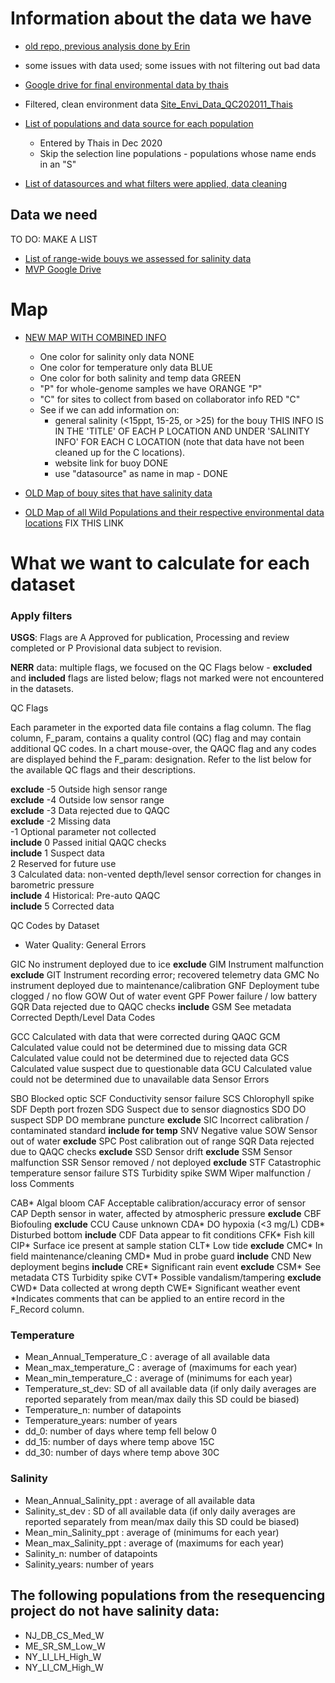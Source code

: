 
# Information about the data we have

- [old repo, previous analysis done by Erin](https://github.com/MarineEvoEcoLab/OysterGenomeProject/tree/master/popstructureOutliers/data/environment)
- some issues with data used; some issues with not filtering out bad data

- [Google drive for final environmental data by thais](https://drive.google.com/drive/folders/1gsdFaAyLbL1BcN6Ss4fb1TjRDr-K7vaL?usp=sharing)

- Filtered, clean environment data [Site_Envi_Data_QC202011_Thais](https://drive.google.com/drive/folders/1gsdFaAyLbL1BcN6Ss4fb1TjRDr-K7vaL)

- [List of populations and data source for each population](https://docs.google.com/spreadsheets/d/1UPv-Lo2Ak2PhheqoyhA-HvnRhvn80Mdw85bakwYTvFU/edit?pli=1#gid=488191574) 
  - Entered by Thais in Dec 2020 
  - Skip the selection line populations - populations whose name ends in an "S"

- [List of datasources and what filters were applied, data cleaning](https://docs.google.com/spreadsheets/d/1ySYfxii6Z8q7BmNCyhmOYNfLbcpDIpsFER24YW5m08M/edit#gid=1467712745)



## Data we need

TO DO: MAKE A LIST

- [List of range-wide bouys we assessed for salinity data](https://docs.google.com/spreadsheets/d/1Juhol1DScMhPRLlBX7P23sqfddnqQ2pT2KkXKv1yAUk/edit#gid=552433388)
- [MVP Google Drive](https://drive.google.com/open?id=1ByD3YWeNVWYFYh6gnrO1oZA8j8Xe-YDT)

# Map

- [NEW MAP WITH COMBINED INFO](https://www.google.com/maps/d/edit?mid=1lgMGFGFNZIHxBEfI2eZBPsmDu_zM06nI&ll=30.31532912127891%2C-85.05581390625001&z=5)
  - One color for salinity only data NONE
  - One color for temperature only data BLUE
  - One color for both salinity and temp data GREEN
  - "P" for whole-genome samples we have ORANGE "P"
  - "C" for sites to collect from based on collaborator info RED "C"
  - See if we can add information on:
    -  general salinity (<15ppt, 15-25, or >25) for the bouy THIS INFO IS IN THE 'TITLE' OF EACH P LOCATION AND UNDER 'SALINITY INFO' FOR EACH C LOCATION (note that data have not been cleaned up for the C locations).
    - website link for buoy DONE
    - use "datasource" as name in map - DONE


- [OLD Map of bouy sites that have salinity data](https://www.google.com/maps/d/viewer?ll=40.33360977259689%2C-78.13703889&z=6&mid=1KSCN-iwrqxIKESxX4FkWQZUVBUPrbAJk)
- [OLD Map of all Wild Populations and their respective environmental data locations](https://www.google.com/maps/d/edit?mid=1-ViurISNSSC9OIeHt1w02nIc-fzWxsrE&usp=sharing) FIX THIS LINK



# What we want to calculate for each dataset

### Apply filters

**USGS**: Flags are A Approved for publication, Processing and review completed or P Provisional data subject to revision.

**NERR** data: multiple flags, we focused on the QC Flags below - **excluded** and **included** flags are listed below; flags not marked were not encountered in the datasets.

QC Flags

Each parameter in the exported data file contains a flag column. The flag column, F_param, contains a quality control (QC) flag and may contain additional QC codes. In a chart mouse-over, the QAQC flag and any codes are displayed behind the F_param: designation. Refer to the list below for the available QC flags and their descriptions.

**exclude** -5 Outside high sensor range  
**exclude** -4 Outside low sensor range  
**exclude** -3 Data rejected due to QAQC  
**exclude** -2 Missing data  
-1 Optional parameter not collected  
**include** 0 Passed initial QAQC checks  
**include** 1 Suspect data  
 2 Reserved for future use  
 3 Calculated data: non-vented depth/level sensor correction for changes in barometric pressure  
**include** 4 Historical: Pre-auto QAQC  
**include** 5 Corrected data  
 
QC Codes by Dataset
- Water Quality:
General Errors

GIC No instrument deployed due to ice
**exclude** GIM Instrument malfunction 
**exclude** GIT Instrument recording error; recovered telemetry data
GMC No instrument deployed due to maintenance/calibration
GNF Deployment tube clogged / no flow
GOW Out of water event
GPF Power failure / low battery
GQR Data rejected due to QAQC checks
**include** GSM See metadata
Corrected Depth/Level Data Codes

GCC Calculated with data that were corrected during QAQC
GCM Calculated value could not be determined due to missing data
GCR Calculated value could not be determined due to rejected data
GCS Calculated value suspect due to questionable data
GCU Calculated value could not be determined due to unavailable data
Sensor Errors

SBO Blocked optic
SCF Conductivity sensor failure
SCS Chlorophyll spike
SDF Depth port frozen
SDG Suspect due to sensor diagnostics
SDO DO suspect
SDP DO membrane puncture
**exclude** SIC Incorrect calibration / contaminated standard
**include for temp** SNV Negative value
SOW Sensor out of water
**exclude** SPC Post calibration out of range
SQR Data rejected due to QAQC checks
**exclude** SSD Sensor drift
**exclude** SSM Sensor malfunction
SSR Sensor removed / not deployed
**exclude** STF Catastrophic temperature sensor failure
STS Turbidity spike
SWM Wiper malfunction / loss
Comments

CAB* Algal bloom
CAF Acceptable calibration/accuracy error of sensor
CAP Depth sensor in water, affected by atmospheric pressure
**exclude** CBF Biofouling
**exclude** CCU Cause unknown
CDA* DO hypoxia (<3 mg/L)
CDB* Disturbed bottom
**include** CDF Data appear to fit conditions
CFK* Fish kill
CIP* Surface ice present at sample station
CLT* Low tide
**exclude** CMC* In field maintenance/cleaning
CMD* Mud in probe guard
**include** CND New deployment begins
**include** CRE* Significant rain event
**exclude** CSM* See metadata
CTS Turbidity spike
CVT* Possible vandalism/tampering
**exclude** CWD* Data collected at wrong depth
CWE* Significant weather event
*Indicates comments that can be applied to an entire record in the F_Record column.

### Temperature
* Mean_Annual_Temperature_C	: average of all available data
* Mean_max_temperature_C	: average of (maximums for each year)
* Mean_min_temperature_C	: average of (minimums for each year)
* Temperature_st_dev: SD of all available data (if only daily averages are reported separately from mean/max daily this SD could be biased)
* Temperature_n: number of datapoints
* Temperature_years: number of years
*	dd_0: number of days where temp fell below 0
* dd_15: number of days where temp above 15C
* dd_30: number of days where temp above 30C

### Salinity
* Mean_Annual_Salinity_ppt	: average of all available data
* Salinity_st_dev	: SD of all available data (if only daily averages are reported separately from mean/max daily this SD could be biased)
* Mean_min_Salinity_ppt	: average of (minimums for each year)
* Mean_max_Salinity_ppt : average of (maximums for each year)
* Salinity_n: number of datapoints
* Salinity_years: number of years

## The following populations from the resequencing project do not have salinity data:

- NJ_DB_CS_Med_W
- ME_SR_SM_Low_W
- NY_LI_LH_High_W
- NY_LI_CM_High_W

